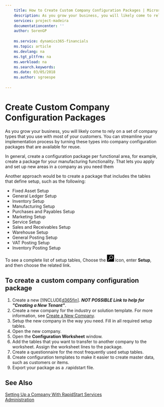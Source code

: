 ```yaml
---
    title: How to Create Custom Company Configuration Packages | Microsoft Docs
    description: As you grow your business, you will likely come to rely on a set of company types that you use with most of your customers. You can streamline your implementation process by turning these types into company configuration packages that are available for reuse.
    services: project-madeira
    documentationcenter: ''
    author: SorenGP

    ms.service: dynamics365-financials
    ms.topic: article
    ms.devlang: na
    ms.tgt_pltfrm: na
    ms.workload: na
    ms.search.keywords:
    ms.date: 03/05/2018
    ms.author: sgroespe

---
```

# Create Custom Company Configuration Packages
As you grow your business, you will likely come to rely on a set of company types that you use with most of your customers. You can streamline your implementation process by turning these types into company configuration packages that are available for reuse.  

In general, create a configuration package per functional area, for example, create a package for your manufacturing functionality. That lets you apply and set up new areas in a company as you need them  

Another approach would be to create a package that includes the tables that define setup, such as the following:  

-   Fixed Asset Setup  
-   General Ledger Setup  
-   Inventory Setup  
-   Manufacturing Setup  
-   Purchases and Payables Setup  
-   Marketing Setup  
-   Service Setup  
-   Sales and Receivables Setup  
-   Warehouse Setup  
-   General Posting Setup  
-   VAT Posting Setup  
-   Inventory Posting Setup  

To see a complete list of setup tables, Choose the ![Search for Page or Report](media/ui-search/search_small.png "Search for Page or Report icon") icon, enter **Setup**, and then choose the related link.  

## To create a custom company configuration package  
1.  Create a new [!INCLUDE[d365fin](includes/d365fin_md.md)]. ***NOT POSSIBLE Link to help for "Creating a New Tenant"***.   
2.  Create a new company for the industry or solution template. For more information, see [Create a New Company](admin-how-to-create-a-new-company.md).  
3.  Setup the new company in the way you need. Fill in all required setup tables.  
4.  Open the new company.
5. Open the **Configuration Worksheet** window.  
6.  Add the tables that you want to transfer to another company to the worksheet. Assign the worksheet lines to the package.  
7.  Create a questionnaire for the most frequently used setup tables.  
8.  Create configuration templates to make it easier to create master data, such as customers or items.  
9.  Export your package as a .rapidstart file.  

## See Also  
[Setting Up a Company With RapidStart Services](admin-set-up-a-company-with-rapidstart.md)  
[Administration](admin-setup-and-administration.md)
